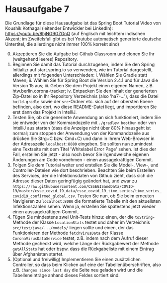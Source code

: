# Hausaufgabe 7

Die Grundlage für diese Hausaufgabe ist das Spring Boot Tutorial Video von Koushik Kothagal (leitender Entwickler bei LinkedIn): https://youtu.be/8hjNG9GZGnQ (auf Englisch mit leichtem indischen Akzent; im Zweifelsfall gibt es bei Youtube automatisch generierte deutsche Untertitel, die allerdings nicht immer 100% korrekt sind)

0.  Akzeptieren Sie die Aufgabe bei Github Classroom und clonen Sie Ihr (weitgehend leeres) Repository.
1.  Beginnen Sie damit das Tutorial durchzugehen, indem Sie den Spring Initializr auf start.spring.io so verwenden, wie im Tutorial dargestellt, allerdings mit folgenden Unterschieden: i. Wählen Sie Gradle statt Maven; ii. Wählen Sie für Spring Boot die Version 2.4.1 und für Java die Version 15 aus; iii. Geben Sie dem Projekt einen eigenen Namen, z.B. htw.berlin.corona-tracker; iv. Entpacken Sie den Inhalt der generierten Zip-Datei so in Ihr Repository Verzeichnis (also 'ha7-...'), dass die Datei `build.gradle` sowie der `src`-Ordner etc. sich auf der obersten Ebene befinden, also dort, wo diese README-Datei liegt, und importieren Sie erst dann das Projekt in IntelliJ.
2.  Testen Sie, ob die generierte Anwendung an sich funktioniert, indem Sie sie entweder von der Kommandozeile mit `./gradlew bootRun` oder von IntelliJ aus starten (dass die Anzeige nicht über 80% hinausgeht ist normal; zum stoppen der Anwendung von der Kommandozeile aus drücken Sie Strg+C bzw. Cmd+C) und dann in Ihrem Web-Browser in der Adresszeile `localhost:8080` eingeben. Sie sollten nun zumindest eine Textseite mit dem Titel 'Whitelabel Error Page' sehen. Ist dies der Fall, erstellen Sie jetzt - also noch bevor Sie irgendwelche eigenen Änderungen am Code vornehmen - einen aussagekräftigen Commit.
3.  Folgen Sie dem Tutorial weiter und erstellen Sie die Model-, View-, und Controller-Dateien wie dort beschrieben. Beachten Sie beim Erstellen des Services, der die Infektionsdaten von Github zieht, dass sich die Adresse dieser Daten geringfügig geändert hat, und zwar zu `https://raw.githubusercontent.com/CSSEGISandData/COVID-19/master/csse_covid_19_data/csse_covid_19_time_series/time_series_covid19_confirmed_global.csv`. Testen Sie nun, ob Sie beim erneuten Navigieren zu `localhost:8080` die formatierte Tabelle mit den aktuellsten Infektionszahlen sehen. Wenn ja, erstellen Sie spätestens jetzt wieder einen aussagekräftigen Commit.
4.  Fügen Sie mindestens zwei Unit-Tests hinzu: einen, der die `toString`-Methode der Klasse `LocationStats` testet und daher im Verzeichnis `src/test/java/.../models/` liegen sollte und einen, der das Funktionieren der Methode `fetchVirusData` der Klasse `CoronaVirusDataService` testet, z.B. indem nach dem Aufruf dieser Methode gecheckt wird, welche Länge der Rückgabewert der Methode `getAllStats` hat oder bspw. dass die Rückgabeliste mit einem Eintrag über Afghanistan startet.
5.  (Optional und freiwillig) Implementieren Sie einen zusätzlichen Controller, so dass beim Klicken auf eine der Tabellenüberschriften, also z.B. `Changes since last day` die Seite neu geladen wird und die Tabelleneinträge anhand dieses Feldes sortiert sind. 
